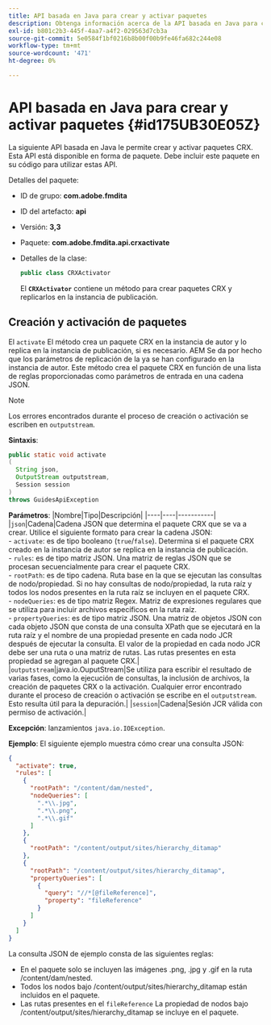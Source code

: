 ```yaml
---
title: API basada en Java para crear y activar paquetes
description: Obtenga información acerca de la API basada en Java para crear y activar paquetes
exl-id: b801c2b3-445f-4aa7-a4f2-029563d7cb3a
source-git-commit: 5e0584f1bf0216b8b00f00b9fe46fa682c244e08
workflow-type: tm+mt
source-wordcount: '471'
ht-degree: 0%

---
```


# API basada en Java para crear y activar paquetes {#id175UB30E05Z}

La siguiente API basada en Java le permite crear y activar paquetes CRX. Esta API está disponible en forma de paquete. Debe incluir este paquete en su código para utilizar estas API.

Detalles del paquete:

- ID de grupo: **com.adobe.fmdita**

- ID del artefacto: **api**

- Versión: **3,3**

- Paquete: **com.adobe.fmdita.api.crxactivate**

- Detalles de la clase:

  ```JAVA
  public class CRXActivator
  ```

  El **`CRXActivator`** contiene un método para crear paquetes CRX y replicarlos en la instancia de publicación.


## Creación y activación de paquetes

El `activate` El método crea un paquete CRX en la instancia de autor y lo replica en la instancia de publicación, si es necesario. AEM Se da por hecho que los parámetros de replicación de la ya se han configurado en la instancia de autor. Este método crea el paquete CRX en función de una lista de reglas proporcionadas como parámetros de entrada en una cadena JSON.
>[!NOTE]
>
> Los errores encontrados durante el proceso de creación o activación se escriben en `outputstream`.

**Sintaxis**:

```JAVA
public static void activate
(
  String json, 
  OutputStream outputstream, 
  Session session
) 
throws GuidesApiException
```

**Parámetros**: |Nombre|Tipo|Descripción| |----|----|-----------| |`json`|Cadena|Cadena JSON que determina el paquete CRX que se va a crear. Utilice el siguiente formato para crear la cadena JSON: <br>- `activate`: es de tipo booleano \(`true`/`false`\). Determina si el paquete CRX creado en la instancia de autor se replica en la instancia de publicación. <br> - `rules`: es de tipo matriz JSON. Una matriz de reglas JSON que se procesan secuencialmente para crear el paquete CRX. <br> - `rootPath`: es de tipo cadena. Ruta base en la que se ejecutan las consultas de nodo/propiedad. Si no hay consultas de nodo/propiedad, la ruta raíz y todos los nodos presentes en la ruta raíz se incluyen en el paquete CRX. <br> - `nodeQueries`: es de tipo matriz Regex. Matriz de expresiones regulares que se utiliza para incluir archivos específicos en la ruta raíz. <br> - `propertyQueries`: es de tipo matriz JSON. Una matriz de objetos JSON con cada objeto JSON que consta de una consulta XPath que se ejecutará en la ruta raíz y el nombre de una propiedad presente en cada nodo JCR después de ejecutar la consulta. El valor de la propiedad en cada nodo JCR debe ser una ruta o una matriz de rutas. Las rutas presentes en esta propiedad se agregan al paquete CRX.| |`outputstream`|java.io.OuputStream|Se utiliza para escribir el resultado de varias fases, como la ejecución de consultas, la inclusión de archivos, la creación de paquetes CRX o la activación. Cualquier error encontrado durante el proceso de creación o activación se escribe en el `outputstream`. Esto resulta útil para la depuración.| |`session`|Cadena|Sesión JCR válida con permiso de activación.|

**Excepción**: lanzamientos ``java.io.IOException``.

**Ejemplo**: El siguiente ejemplo muestra cómo crear una consulta JSON:

```JSON
{
  "activate": true,
  "rules": [
    {
      "rootPath": "/content/dam/nested",
      "nodeQueries": [
        ".*\\.jpg",
        ".*\\.png",
        ".*\\.gif"        
      ]
    },
    {
      "rootPath": "/content/output/sites/hierarchy_ditamap"
    },
    {
      "rootPath": "/content/output/sites/hierarchy_ditamap",
      "propertyQueries": [
        {
          "query": "//*[@fileReference]",
          "property": "fileReference"
        }
      ]
    }
  ]
}
```

La consulta JSON de ejemplo consta de las siguientes reglas:

- En el paquete solo se incluyen las imágenes .png, .jpg y .gif en la ruta /content/dam/nested.
- Todos los nodos bajo /content/output/sites/hierarchy\_ditamap están incluidos en el paquete.
- Las rutas presentes en el `fileReference` La propiedad de nodos bajo /content/output/sites/hierarchy\_ditamap se incluye en el paquete.
